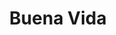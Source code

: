 ---
title: "Buena Vida"
url: /ciudad-autonoma-de-buenos-aires/buena-vida-alvarez-jonte/
shop: general
---